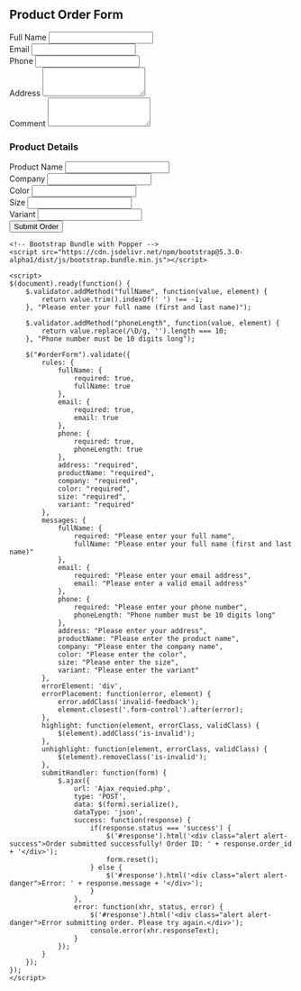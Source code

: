 <!DOCTYPE html>
<html lang="en">
<head>
    <meta charset="UTF-8">
    <meta name="viewport" content="width=device-width, initial-scale=1.0">
    <title>Product Order Form</title>
    <!-- Bootstrap CSS -->
    <link href="https://cdn.jsdelivr.net/npm/bootstrap@5.3.0-alpha1/dist/css/bootstrap.min.css" rel="stylesheet">
    <!-- jQuery -->
    <script src="https://code.jquery.com/jquery-3.6.0.min.js"></script>
    <!-- jQuery Validation plugin -->
    <script src="https://cdn.jsdelivr.net/jquery.validation/1.16.0/jquery.validate.min.js"></script>
</head>
<body>
    <div class="container mt-5">
        <h2 class="mb-4">Product Order Form</h2>
        <form id="orderForm">
            <div class="row mb-3">
                <div class="col-md-6">
                    <label for="fullName" class="form-label">Full Name</label>
                    <input type="text" class="form-control" id="fullName" name="fullName" required>
                </div>
                <div class="col-md-6">
                    <label for="email" class="form-label">Email</label>
                    <input type="email" class="form-control" id="email" name="email" required>
                </div>
            </div>
            <div class="row mb-3">
                <div class="col-md-6">
                    <label for="phone" class="form-label">Phone</label>
                    <input type="tel" class="form-control" id="phone" name="phone" required>
                </div>
                <div class="col-md-6">
                    <label for="address" class="form-label">Address</label>
                    <textarea class="form-control" id="address" name="address" rows="3" required></textarea>
                </div>
            </div>
            <div class="mb-3">
                <label for="comment" class="form-label">Comment</label>
                <textarea class="form-control" id="comment" name="comment" rows="3"></textarea>
            </div>
            <h3 class="mt-4 mb-3">Product Details</h3>
            <div class="row mb-3">
                <div class="col-md-6">
                    <label for="productName" class="form-label">Product Name</label>
                    <input type="text" class="form-control" id="productName" name="productName" required>
                </div>
                <div class="col-md-6">
                    <label for="company" class="form-label">Company</label>
                    <input type="text" class="form-control" id="company" name="company" required>
                </div>
            </div>
            <div class="row mb-3">
                <div class="col-md-4">
                    <label for="color" class="form-label">Color</label>
                    <input type="text" class="form-control" id="color" name="color" required>
                </div>
                <div class="col-md-4">
                    <label for="size" class="form-label">Size</label>
                    <input type="text" class="form-control" id="size" name="size" required>
                </div>
                <div class="col-md-4">
                    <label for="variant" class="form-label">Variant</label>
                    <input type="text" class="form-control" id="variant" name="variant" required>
                </div>
            </div>
            <button type="submit" class="btn btn-primary">Submit Order</button>
        </form>
        <div id="response" class="mt-3"></div>
    </div>

    <!-- Bootstrap Bundle with Popper -->
    <script src="https://cdn.jsdelivr.net/npm/bootstrap@5.3.0-alpha1/dist/js/bootstrap.bundle.min.js"></script>

    <script>
    $(document).ready(function() {
        $.validator.addMethod("fullName", function(value, element) {
            return value.trim().indexOf(' ') !== -1;
        }, "Please enter your full name (first and last name)");

        $.validator.addMethod("phoneLength", function(value, element) {
            return value.replace(/\D/g, '').length === 10;
        }, "Phone number must be 10 digits long");

        $("#orderForm").validate({
            rules: {
                fullName: {
                    required: true,
                    fullName: true
                },
                email: {
                    required: true,
                    email: true
                },
                phone: {
                    required: true,
                    phoneLength: true
                },
                address: "required",
                productName: "required",
                company: "required",
                color: "required",
                size: "required",
                variant: "required"
            },
            messages: {
                fullName: {
                    required: "Please enter your full name",
                    fullName: "Please enter your full name (first and last name)"
                },
                email: {
                    required: "Please enter your email address",
                    email: "Please enter a valid email address"
                },
                phone: {
                    required: "Please enter your phone number",
                    phoneLength: "Phone number must be 10 digits long"
                },
                address: "Please enter your address",
                productName: "Please enter the product name",
                company: "Please enter the company name",
                color: "Please enter the color",
                size: "Please enter the size",
                variant: "Please enter the variant"
            },
            errorElement: 'div',
            errorPlacement: function(error, element) {
                error.addClass('invalid-feedback');
                element.closest('.form-control').after(error);
            },
            highlight: function(element, errorClass, validClass) {
                $(element).addClass('is-invalid');
            },
            unhighlight: function(element, errorClass, validClass) {
                $(element).removeClass('is-invalid');
            },
            submitHandler: function(form) {
                $.ajax({
                    url: 'Ajax_requied.php',
                    type: 'POST',
                    data: $(form).serialize(),
                    dataType: 'json',
                    success: function(response) {
                        if(response.status === 'success') {
                            $('#response').html('<div class="alert alert-success">Order submitted successfully! Order ID: ' + response.order_id + '</div>');
                            form.reset();
                        } else {
                            $('#response').html('<div class="alert alert-danger">Error: ' + response.message + '</div>');
                        }
                    },
                    error: function(xhr, status, error) {
                        $('#response').html('<div class="alert alert-danger">Error submitting order. Please try again.</div>');
                        console.error(xhr.responseText);
                    }
                });
            }
        });
    });
    </script>
</body>
</html>
